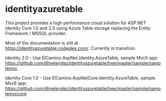 identityazuretable
==================

This project provides a high performance cloud solution for ASP.NET Identity Core 1.0 and 2.0 using Azure Table storage replacing the Entity Framework / MSSQL provider.

Most of the documentation is still at https://identityazuretable.codeplex.com/. Currently in transition.

Identity 2.0 - Use ElCamino.AspNet.Identity.AzureTable, sample Mvc5 app: https://github.com/dlmelendez/identityazuretable/tree/master/sample/samplemvc

Identity Core 1.0 - Use ElCamino.AspNetCore.Identity.AzureTable, sample Mvc6 app: https://github.com/dlmelendez/identityazuretable/tree/master/sample/samplemvccore